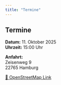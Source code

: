 ```yaml
---
title: "Termine"
---
```


## Termine

**Datum:** 11. Oktober 2025  
**Uhrzeit:** 15:00 Uhr  

**Anfahrt:**  
Zeisenweg 9  
22765 Hamburg

[📍 OpenStreetMap Link](https://www.openstreetmap.org/search?query=+Zeiseweg+9%2C+22765+Hamburg%2C+Altona-Nord+&zoom=6&minlon=-2.9443359375&minlat=43.723474896114794&maxlon=31.552734375000004&maxlat=57.856443276115066#map=19/53.558179/9.944068)